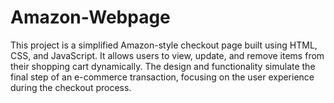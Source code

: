 # Amazon-Webpage
This project is a simplified Amazon-style checkout page built using HTML, CSS, and JavaScript. It allows users to view, update, and remove items from their shopping cart dynamically. The design and functionality simulate the final step of an e-commerce transaction, focusing on the user experience during the checkout process.
